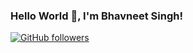 ### Hello World 👋, I'm Bhavneet Singh!

[![GitHub followers](https://img.shields.io/github/followers/developerpaaji.svg?style=social&label=Follow)](https://github.com/developerpaaji?tab=followers)

</br>

<!-- ![Bhavneet's GitHub Stats](https://github-readme-stats.vercel.app/api?username=developerpaaji&hide=[%22issues%22]&show_icons=true&title_color=fff&icon_color=79ff97&text_color=9f9f9f&bg_color=000b4f)
 -->
